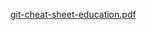 [git-cheat-sheet-education.pdf](https://github.com/MayberryKory/CS3300CCB/files/12540901/git-cheat-sheet-education.pdf)
